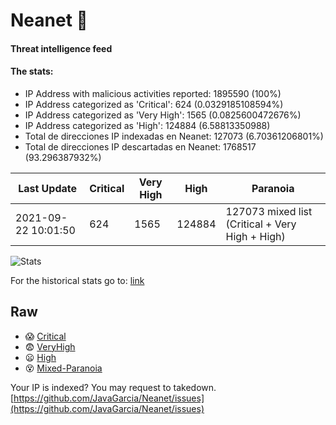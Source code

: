 # Neanet :hocho:
#### Threat intelligence feed
#### The stats:

- IP Address with malicious activities reported: 1895590 (100%)
- IP Address categorized as 'Critical':  624 (0.0329185108594%)
- IP Address categorized as 'Very High':  1565 (0.0825600472676%)
- IP Address categorized as 'High':  124884 (6.58813350988)
- Total de direcciones IP indexadas en Neanet:  127073 (6.70361206801%)
- Total de direcciones IP descartadas en Neanet:  1768517 (93.296387932%)

| Last Update | Critical | Very High | High | Paranoia |
| --- | --- | --- | --- | --- |
| 2021-09-22 10:01:50 | 624 | 1565 | 124884 | 127073 mixed list (Critical + Very High + High)|

![Stats](https://docs.google.com/spreadsheets/d/e/2PACX-1vSnaNMIXVabIpDJjufMlzH7poXnshF3mgd8Is1g9ytUEzVsP5my4Trn8f-xkoLLQ38xpL3HtmUexLo6/pubchart?oid=501124687&format=image)

For the historical stats go to: [link](/stats.csv)
## Raw
- :scream: [Critical](https://raw.githubusercontent.com/JavaGarcia/Neanet/master/blacklists/neanet_critical.txt)
- :fearful: [VeryHigh](https://raw.githubusercontent.com/JavaGarcia/Neanet/master/blacklists/neanet_veryHigh.txtt)
- :frowning: [High](https://raw.githubusercontent.com/JavaGarcia/Neanet/master/blacklists/neanet_high.txt)
- :dizzy_face: [Mixed-Paranoia](https://raw.githubusercontent.com/JavaGarcia/Neanet/master/blacklists/neanet_all.txt)


Your IP is indexed? You may request to takedown. [https://github.com/JavaGarcia/Neanet/issues](https://github.com/JavaGarcia/Neanet/issues)

















































































































































































































































































































































































































































































































































































































































































































































































































































































































































































































































































































































































































































































































































































































































































































































































































































































































































































































































































































































































































































































































































































































































































































































































































































































































































































































































































































































































































































































































































































































































































































































































































































































































































































































































































































































































































































































































































































































































































































































































































































































































































































































































































































































































































































































































































































































































































































































































































































































































































































































































































































































































































































































































































































































































































































































































































































































































































































































































































































































































































































































































































































































































































































































































































































































































































































































































































































































































































































































































































































































































































































































































































































































































































































































































































































































































































































































































































































































































































































































































































































































































































































































































































































































































































































































































































































































































































































































































































































































































































































































































































































































